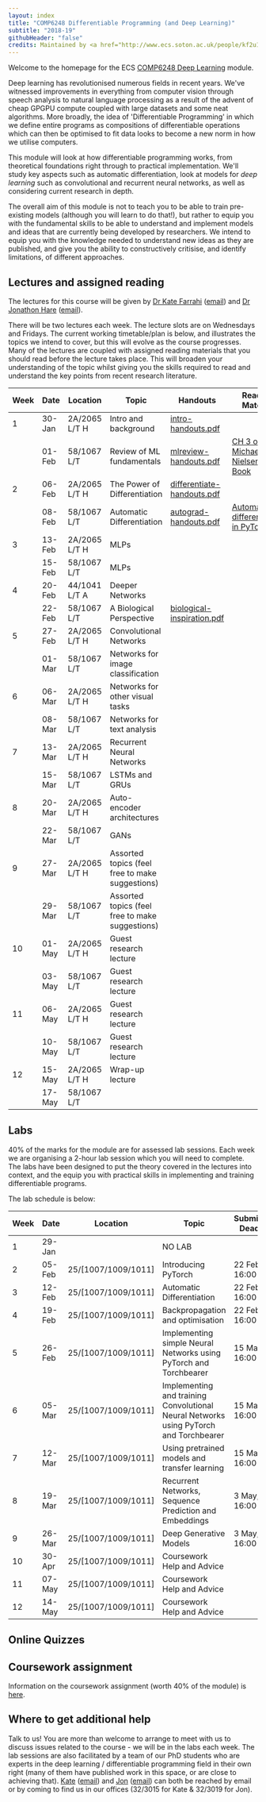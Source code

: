 ```yaml
---
layout: index
title: "COMP6248 Differentiable Programming (and Deep Learning)"
subtitle: "2018-19"
githubHeader: "false"
credits: Maintained by <a href="http://www.ecs.soton.ac.uk/people/kf2u17">Dr Kate Farrahi</a> and <a href="http://www.ecs.soton.ac.uk/people/jsh2">Dr Jonathon Hare</a>.
---
```


Welcome to the homepage for the ECS [COMP6248 Deep Learning](https://secure.ecs.soton.ac.uk/module/COMP6248) module.

Deep learning has revolutionised numerous fields in recent years. We've witnessed improvements in everything from computer vision through speech analysis to natural language processing as a result of the advent of cheap GPGPU compute coupled with large datasets and some neat algorithms. More broadly, the idea of 'Differentiable Programming' in which we define entire programs as compositions of differentiable operations which can then be optimised to fit data looks to become a new norm in how we utilise computers.

This module will look at how differentiable programming works, from theoretical foundations right through to practical implementation. We'll study key aspects such as automatic differentiation, look at models for _deep learning_ such as convolutional and recurrent neural networks, as well as considering current research in depth. 

The overall aim of this module is not to teach you to be able to train pre-existing models (although you will learn to do that!), but rather to equip you with the fundamental skills to be able to understand and implement models and ideas that are currently being developed by researchers. We intend to equip you with the knowledge needed to understand new ideas as they are published, and give you the ability to constructively critisise, and identify limitations, of different approaches.


## Lectures and assigned reading

The lectures for this course will be given by <a href="http://www.ecs.soton.ac.uk/people/kf2u17">Dr Kate Farrahi</a> ([email](mailto:kf2u17@ecs.soton.ac.uk)) and <a href="http://www.ecs.soton.ac.uk/people/jsh2">Dr Jonathon Hare</a> ([email](mailto:jsh2@ecs.soton.ac.uk)). 

There will be two lectures each week. The lecture slots are on Wednesdays and Fridays. The current working timetable/plan is below, and illustrates the topics we intend to cover, but this will evolve as the course progresses. Many of the lectures are coupled with assigned reading materials that you should read before the lecture takes place. This will broaden your understanding of the topic whilst giving you the skills required to read and understand the key points from recent research literature.

| Week | Date   | Location      | Topic                                           | Handouts                                                                       | Reading Material                        | 
|------|--------|---------------|-------------------------------------------------|--------------------------------------------------------------------------------|-----------------------------------------| 
| 1    | 30-Jan | 2A/2065 L/T H | Intro and background                            | [intro-handouts.pdf](handouts/intro-handouts.pdf)                              |                                         | 
|      | 01-Feb | 58/1067 L/T   | Review of ML fundamentals                       | [mlreview-handouts.pdf](handouts/mlreview-handouts.pdf)                        | [CH 3 of Michael Nielsen's Book](http://neuralnetworksanddeeplearning.com/chap3.html)                                                                        |                                         | 
| 2    | 06-Feb | 2A/2065 L/T H | The Power of Differentiation                    | [differentiate-handouts.pdf](handouts/differentiate-handouts.pdf)              |                                         | 
|      | 08-Feb | 58/1067 L/T   | Automatic Differentiation                       | [autograd-handouts.pdf](handouts/autograd-handouts.pdf)                        | [Automatic differentiation in PyTorch](https://openreview.net/pdf?id=BJJsrmfCZ) | 
| 3    | 13-Feb | 2A/2065 L/T H | MLPs                                            |                                                                                |                                         | 
|      | 15-Feb | 58/1067 L/T   | MLPs                                            |                                                                                |                                         | 
| 4    | 20-Feb | 44/1041 L/T A | Deeper Networks                                 |                                                                                |                                         | 
|      | 22-Feb | 58/1067 L/T   | A Biological Perspective					      | [biological-inspiration.pdf](handouts/biological-inspiration.pdf)              |                                         | 
| 5    | 27-Feb | 2A/2065 L/T H | Convolutional Networks                          |                                                                                |                                         | 
|      | 01-Mar | 58/1067 L/T   | Networks for image classification               |                                                                                |                                         | 
| 6    | 06-Mar | 2A/2065 L/T H | Networks for other visual tasks                 |                                                                                |                                         | 
|      | 08-Mar | 58/1067 L/T   | Networks for text analysis                      |                                                                                |                                         | 
| 7    | 13-Mar | 2A/2065 L/T H | Recurrent Neural Networks                       |                                                                                |                                         | 
|      | 15-Mar | 58/1067 L/T   | LSTMs and GRUs                                  |                                                                                |                                         | 
| 8    | 20-Mar | 2A/2065 L/T H | Auto-encoder architectures                      |                                                                                |                                         | 
|      | 22-Mar | 58/1067 L/T   | GANs                                            |                                                                                |                                         | 
| 9    | 27-Mar | 2A/2065 L/T H | Assorted topics (feel free to make suggestions) |                                                                                |                                         | 
|      | 29-Mar | 58/1067 L/T   | Assorted topics (feel free to make suggestions) |                                                                                |                                         | 
| 10   | 01-May | 2A/2065 L/T H | Guest research lecture                          |                                                                                |                                         | 
|      | 03-May | 58/1067 L/T   | Guest research lecture                          |                                                                                |                                         | 
| 11   | 06-May | 2A/2065 L/T H | Guest research lecture                          |                                                                                |                                         | 
|      | 10-May | 58/1067 L/T   | Guest research lecture                          |                                                                                |                                         | 
| 12   | 15-May | 2A/2065 L/T H | Wrap-up lecture                                 |                                                                                |                                         | 
|      | 17-May | 58/1067 L/T   |                                                 |                                                                                |                                         | 


## Labs

40% of the marks for the module are for assessed lab sessions. Each week we are organising a 2-hour lab session which you will need to complete. The labs have been designed to put the theory covered in the lectures into context, and the equip you with practical skills in implementing and training differentiable programs.

The lab schedule is below:

| Week | Date   | Location            | Topic                                                                                 | Submission Deadline | Handin link 										    | 
|------|--------|---------------------|---------------------------------------------------------------------------------------|---------------------|-------------------------------------------------------| 
| 1    | 29-Jan |                     | NO LAB                                                                                |                     |                                      				    | 
| 2    | 05-Feb | 25/[1007/1009/1011] | Introducing PyTorch                                                                   | 22 Feb, 16:00       | [COMP6248/1/](http://handin.ecs.soton.ac.uk/handin/1819/COMP6248/1/) | 
| 3    | 12-Feb | 25/[1007/1009/1011] | Automatic Differentiation                                                             | 22 Feb, 16:00       | [COMP6248/1/](http://handin.ecs.soton.ac.uk/handin/1819/COMP6248/1/) | 
| 4    | 19-Feb | 25/[1007/1009/1011] | Backpropagation and optimisation                                                      | 22 Feb, 16:00       | [COMP6248/1/](http://handin.ecs.soton.ac.uk/handin/1819/COMP6248/1/) | 
| 5    | 26-Feb | 25/[1007/1009/1011] | Implementing simple Neural Networks using PyTorch and Torchbearer                     | 15 Mar, 16:00       | [COMP6248/1/](http://handin.ecs.soton.ac.uk/handin/1819/COMP6248/2/) | 
| 6    | 05-Mar | 25/[1007/1009/1011] | Implementing and training Convolutional Neural Networks using PyTorch and Torchbearer | 15 Mar, 16:00       | [COMP6248/1/](http://handin.ecs.soton.ac.uk/handin/1819/COMP6248/2/) | 
| 7    | 12-Mar | 25/[1007/1009/1011] | Using pretrained models and transfer learning                                         | 15 Mar, 16:00       | [COMP6248/1/](http://handin.ecs.soton.ac.uk/handin/1819/COMP6248/2/) | 
| 8    | 19-Mar | 25/[1007/1009/1011] | Recurrent Networks, Sequence Prediction and Embeddings                                | 3 May, 16:00        | [COMP6248/1/](http://handin.ecs.soton.ac.uk/handin/1819/COMP6248/3/) | 
| 9    | 26-Mar | 25/[1007/1009/1011] | Deep Generative Models                                                                | 3 May, 16:00        | [COMP6248/1/](http://handin.ecs.soton.ac.uk/handin/1819/COMP6248/3/) | 
| 10   | 30-Apr | 25/[1007/1009/1011] | Coursework Help and Advice                                                            |                     |             											| 
| 11   | 07-May | 25/[1007/1009/1011] | Coursework Help and Advice                                                            |                     |             											| 
| 12   | 14-May | 25/[1007/1009/1011] | Coursework Help and Advice                                                            |                     |             											| 


## Online Quizzes


## Coursework assignment

Information on the coursework assignment (worth 40% of the module) is [here](coursework.html).

## Where to get additional help
Talk to us! You are more than welcome to arrange to meet with us to discuss issues related to the course - we will be in the labs each week. The lab sessions are also facilitated by a team of our PhD students who are experts in the deep learning / differentiable programming field in their own right (many of them have published work in this space, or are close to achieving that). <a href="http://www.ecs.soton.ac.uk/people/kf2u17">Kate</a> ([email](mailto:kf2u17@ecs.soton.ac.uk)) and <a href="http://www.ecs.soton.ac.uk/people/jsh2">Jon</a> ([email](mailto:jsh2@ecs.soton.ac.uk)) can both be reached by email or by coming to find us in our offices (32/3015 for Kate & 32/3019 for Jon). 

